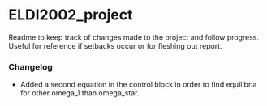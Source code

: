 # ELDI2002_project

Readme to keep track of changes made to the project and follow progress.
Useful for reference if setbacks occur or for fleshing out report.

### Changelog

- Added a second equation in the control block in order to find equilibria for other omega_1 than omega_star.